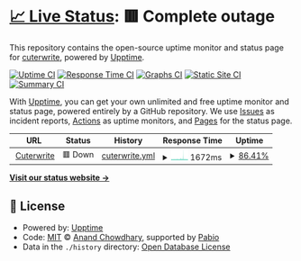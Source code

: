 # [📈 Live Status](https://cuterwrite.top/upptime): <!--live status--> **🟥 Complete outage**

This repository contains the open-source uptime monitor and status page for [cuterwrite](https://cuterwrite.top/), powered by [Upptime](https://github.com/upptime/upptime).

[![Uptime CI](https://github.com/PKUcoldkeyboard/upptime/workflows/Uptime%20CI/badge.svg)](https://github.com/PKUcoldkeyboard/upptime/actions?query=workflow%3A%22Uptime+CI%22)
[![Response Time CI](https://github.com/PKUcoldkeyboard/upptime/workflows/Response%20Time%20CI/badge.svg)](https://github.com/PKUcoldkeyboard/upptime/actions?query=workflow%3A%22Response+Time+CI%22)
[![Graphs CI](https://github.com/PKUcoldkeyboard/upptime/workflows/Graphs%20CI/badge.svg)](https://github.com/PKUcoldkeyboard/upptime/actions?query=workflow%3A%22Graphs+CI%22)
[![Static Site CI](https://github.com/PKUcoldkeyboard/upptime/workflows/Static%20Site%20CI/badge.svg)](https://github.com/PKUcoldkeyboard/upptime/actions?query=workflow%3A%22Static+Site+CI%22)
[![Summary CI](https://github.com/PKUcoldkeyboard/upptime/workflows/Summary%20CI/badge.svg)](https://github.com/PKUcoldkeyboard/upptime/actions?query=workflow%3A%22Summary+CI%22)

With [Upptime](https://upptime.js.org), you can get your own unlimited and free uptime monitor and status page, powered entirely by a GitHub repository. We use [Issues](https://github.com/PKUcoldkeyboard/upptime/issues) as incident reports, [Actions](https://github.com/PKUcoldkeyboard/upptime/actions) as uptime monitors, and [Pages](https://cuterwrite.top/upptime) for the status page.

<!--start: status pages-->
<!-- This summary is generated by Upptime (https://github.com/upptime/upptime) -->
<!-- Do not edit this manually, your changes will be overwritten -->
<!-- prettier-ignore -->
| URL | Status | History | Response Time | Uptime |
| --- | ------ | ------- | ------------- | ------ |
| <img alt="" src="https://cuterwrite.top/favicon.ico" height="13"> [Cuterwrite](https://cuterwrite.top) | 🟥 Down | [cuterwrite.yml](https://github.com/PKUcoldkeyboard/upptime/commits/HEAD/history/cuterwrite.yml) | <details><summary><img alt="Response time graph" src="./graphs/cuterwrite/response-time-week.png" height="20"> 1672ms</summary><br><a href="https://status.cuterwrite.top/history/cuterwrite"><img alt="Response time 956" src="https://img.shields.io/endpoint?url=https%3A%2F%2Fraw.githubusercontent.com%2FPKUcoldkeyboard%2Fupptime%2FHEAD%2Fapi%2Fcuterwrite%2Fresponse-time.json"></a><br><a href="https://status.cuterwrite.top/history/cuterwrite"><img alt="24-hour response time 1472" src="https://img.shields.io/endpoint?url=https%3A%2F%2Fraw.githubusercontent.com%2FPKUcoldkeyboard%2Fupptime%2FHEAD%2Fapi%2Fcuterwrite%2Fresponse-time-day.json"></a><br><a href="https://status.cuterwrite.top/history/cuterwrite"><img alt="7-day response time 1672" src="https://img.shields.io/endpoint?url=https%3A%2F%2Fraw.githubusercontent.com%2FPKUcoldkeyboard%2Fupptime%2FHEAD%2Fapi%2Fcuterwrite%2Fresponse-time-week.json"></a><br><a href="https://status.cuterwrite.top/history/cuterwrite"><img alt="30-day response time 1477" src="https://img.shields.io/endpoint?url=https%3A%2F%2Fraw.githubusercontent.com%2FPKUcoldkeyboard%2Fupptime%2FHEAD%2Fapi%2Fcuterwrite%2Fresponse-time-month.json"></a><br><a href="https://status.cuterwrite.top/history/cuterwrite"><img alt="1-year response time 956" src="https://img.shields.io/endpoint?url=https%3A%2F%2Fraw.githubusercontent.com%2FPKUcoldkeyboard%2Fupptime%2FHEAD%2Fapi%2Fcuterwrite%2Fresponse-time-year.json"></a></details> | <details><summary><a href="https://status.cuterwrite.top/history/cuterwrite">86.41%</a></summary><a href="https://status.cuterwrite.top/history/cuterwrite"><img alt="All-time uptime 99.57%" src="https://img.shields.io/endpoint?url=https%3A%2F%2Fraw.githubusercontent.com%2FPKUcoldkeyboard%2Fupptime%2FHEAD%2Fapi%2Fcuterwrite%2Fuptime.json"></a><br><a href="https://status.cuterwrite.top/history/cuterwrite"><img alt="24-hour uptime 88.23%" src="https://img.shields.io/endpoint?url=https%3A%2F%2Fraw.githubusercontent.com%2FPKUcoldkeyboard%2Fupptime%2FHEAD%2Fapi%2Fcuterwrite%2Fuptime-day.json"></a><br><a href="https://status.cuterwrite.top/history/cuterwrite"><img alt="7-day uptime 86.41%" src="https://img.shields.io/endpoint?url=https%3A%2F%2Fraw.githubusercontent.com%2FPKUcoldkeyboard%2Fupptime%2FHEAD%2Fapi%2Fcuterwrite%2Fuptime-week.json"></a><br><a href="https://status.cuterwrite.top/history/cuterwrite"><img alt="30-day uptime 96.61%" src="https://img.shields.io/endpoint?url=https%3A%2F%2Fraw.githubusercontent.com%2FPKUcoldkeyboard%2Fupptime%2FHEAD%2Fapi%2Fcuterwrite%2Fuptime-month.json"></a><br><a href="https://status.cuterwrite.top/history/cuterwrite"><img alt="1-year uptime 99.57%" src="https://img.shields.io/endpoint?url=https%3A%2F%2Fraw.githubusercontent.com%2FPKUcoldkeyboard%2Fupptime%2FHEAD%2Fapi%2Fcuterwrite%2Fuptime-year.json"></a></details>

<!--end: status pages-->

[**Visit our status website →**](https://cuterwrite.top/upptime)

## 📄 License

- Powered by: [Upptime](https://github.com/upptime/upptime)
- Code: [MIT](./LICENSE) © [Anand Chowdhary](https://anandchowdhary.com), supported by [Pabio](https://pabio.com)
- Data in the `./history` directory: [Open Database License](https://opendatacommons.org/licenses/odbl/1-0/)

